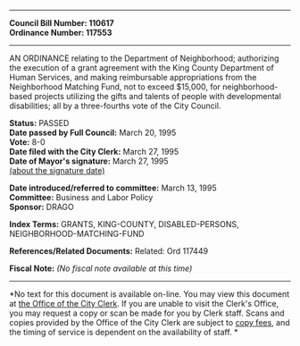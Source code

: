 * * * * *  
  
**Council Bill Number: [](#h0)[](#h2)110617**   
**Ordinance Number: 117553**  
  
* * * * *  
  
AN ORDINANCE relating to the Department of Neighborhood; authorizing the execution of a grant agreement with the King County Department of Human Services, and making reimbursable appropriations from the Neighborhood Matching Fund, not to exceed $15,000, for neighborhood-based projects utilizing the gifts and talents of people with developmental disabilities; all by a three-fourths vote of the City Council.  
  
**Status:** PASSED   
**Date passed by Full Council:** March 20, 1995   
**Vote:** 8-0   
**Date filed with the City Clerk:** March 27, 1995   
**Date of Mayor's signature:** March 27, 1995   
[(about the signature date)](/~public/approvaldate.htm)   
  
  
**Date introduced/referred to committee:** March 13, 1995   
**Committee:** Business and Labor Policy   
**Sponsor:** DRAGO   
  
**Index Terms:** GRANTS, KING-COUNTY, DISABLED-PERSONS, NEIGHBORHOOD-MATCHING-FUND  
  
**References/Related Documents:** Related: Ord 117449  
  
**Fiscal Note:** *(No fiscal note available at this time)*  
  
* * * * *  
  
*No text for this document is available on-line. You may view this document at [the Office of the City Clerk](http://www.seattle.gov/leg/clerk/contactUs.htm). If you are unable to visit the Clerk's Office, you may request a copy or scan be made for you by Clerk staff. Scans and copies provided by the Office of the City Clerk are subject to [copy fees](http://clerk.seattle.gov/~public/clerkfees.htm), and the timing of service is dependent on the availability of staff. *  
  
  
